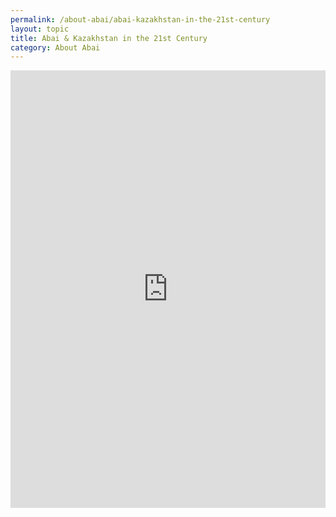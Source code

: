```yaml
---
permalink: /about-abai/abai-kazakhstan-in-the-21st-century
layout: topic
title: Abai & Kazakhstan in the 21st Century
category: About Abai
---
```


<iframe src="https://www.qazaqstan.io/ann/abai-21century/" width="100%" height="700px" style="display: block; margin: 0 auto; overflow-y: scroll;" frameborder="0"></iframe>
